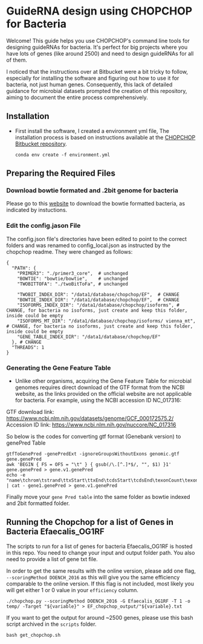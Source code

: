 # GuideRNA design using CHOPCHOP for Bacteria

Welcome! This guide helps you use CHOPCHOP's command line tools for designing guideRNAs for bacteria. It's perfect for big projects where you have lots of genes (like around 2500) and need to design guideRNAs for all of them.

I noticed that the instructions over at Bitbucket were a bit tricky to follow, especially for installing the software and figuring out how to use it for bacteria, not just human genes. Consequently, this lack of detailed guidance for microbial datasets prompted the creation of this repository, aiming to document the entire process comprehensively.


## Installation

- First install the software, I created a environment yml file, The installation process is based on instructions available at the [CHOPCHOP Bitbucket repository](https://bitbucket.org/valenlab/chopchop/src/master/). 
	
	`conda env create -f environment.yml`

## Preparing the Required Files

### Download bowtie formated and .2bit genome for bacteria

Please go to this [website](https://chopchop.cbu.uib.no/genomes/) to download the bowtie formatted bacteria, as indicated by instuctions. 

### Edit the config.jason File

The config.json file's directories have been edited to point to the correct folders and was renamed to config_local.json as instructed by the chopchop readme. They were changed as follows:
```
{
  "PATH": {
    "PRIMER3": "./primer3_core",  # unchanged
    "BOWTIE": "bowtie/bowtie",    # unchanged
    "TWOBITTOFA": "./twoBitToFa", # unchanged
       
    "TWOBIT_INDEX_DIR": "/data1/database/chopchop/EF",	# CHANGE
    "BOWTIE_INDEX_DIR": "/data1/database/chopchop/EF",	# CHANGE
    "ISOFORMS_INDEX_DIR": "/data1/database/chopchop/isoforms", # CHANGE, for bacteria no isoforms, just create and keep this folder, inside could be empty
    "ISOFORMS_MT_DIR": "/data1/database/chopchop/isoforms/ vienna_mt", # CHANGE, for bacteria no isoforms, just create and keep this folder, inside could be empty
    "GENE_TABLE_INDEX_DIR": "/data1/database/chopchop/EF"
  }, # CHANGE
  "THREADS": 1
}
```

### Generating the Gene Feature Table
- Unlike other organisms, acquiring the Gene Feature Table for microbial genomes requires direct download of the GTF format from the NCBI website, as the links provided on the official website are not applicable for bacteria. For example, using the NCBI accession ID NC_017316:

GTF download link: https://www.ncbi.nlm.nih.gov/datasets/genome/GCF_000172575.2/
Accession ID link: https://www.ncbi.nlm.nih.gov/nuccore/NC_017316

So below is the codes for converting gtf format (Genebank version) to genePred Table

```
gtfToGenePred -genePredExt -ignoreGroupsWithoutExons genomic.gtf gene.genePred 
awk 'BEGIN { FS = OFS = "\t" } { gsub(/\.[^.]*$/, "", $1) }1' gene.genePred > gene.v1.genePred
echo -e "name\tchrom\tstrand\ttxStart\ttxEnd\tcdsStart\tcdsEnd\texonCount\texonStarts\texonEnds\tscore\tname2\tcdsStartStat\tcdsEndStat\texonFrames" | cat - gene1.genePred > gene.v1.genePred

```
Finally move your `gene Pred table` into the same folder as bowtie indexed and 2bit formatted folder. 


## Running the Chopchop for a list of Genes in Bacteria Efaecalis_OG1RF
The scripts to run for a list of genes for bacteria Efaecalis_OG1RF is hosted in this repo. You need to change your input and output folder path. You also need to provide a list of gene txt file. 

In order to get the same results with the online version, please add one flag, `--scoringMethod DOENCH_2016` as this will give you the same efficiency comparable to the online version. If this flag is not included, most likely you will get either 1 or 0 value in your `efficiency` column.

```
./chopchop.py --scoringMethod DOENCH_2016 -G Efaecalis_OG1RF -T 1 -o temp/ -Target "${variable}" > EF_chopchop_output/"${variable}.txt
```

If you want to get the output for around ~2500 genes, please use this bash script archived in the `scripts` folder.
```
bash get_chopchop.sh 
```

